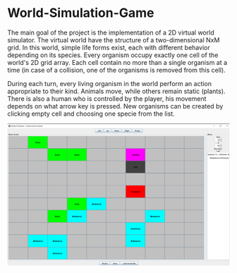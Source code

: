# World-Simulation-Game

The main goal of the project is the implementation of a 2D virtual world simulator. The virtual world have the structure of a two-dimensional NxM grid. In this world, simple life
forms exist, each with different behavior depending on its species. Every organism occupy exactly one cell of the world's 2D grid array. Each cell contain no more
than a single organism at a time (in case of a collision, one of the organisms is removed from this cell). <br />

During each turn, every living organism in the world perform an action appropriate to their kind. Animals move, while others remain static (plants). There is also a human who is controlled by the player, his movement depends on what arrow key is pressed. New organisms can be created by clicking empty cell and choosing one specie from the list.<br />


<p align="center">
  <img src="https://github.com/Rudaq/World-Simulation-Game/blob/main/worldsim.png?raw=true">
</p>
